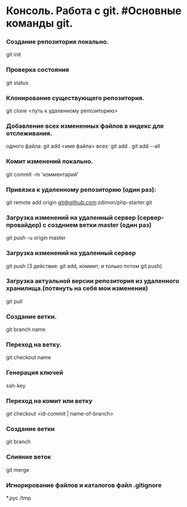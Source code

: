 # Консоль. Работа с git. #Основные команды git.

### Создание репозитория локально.

git init

### Проверка состояния

git status

### Клонирование существующего репозитория.

git clone <путь к удаленному репозиторию>

### Добавление всех измененных файлов в индекс для отслеживания.

одного файла: git add <имя файла> всех: git add . git add --all

### Комит изменений локально.

git commit -m 'комментарий'

### Привязка к удаленному репозиторию (один раз):

git remote add origin git@github.com:zdimon/php-starter.git

### Загрузка изменений на удаленный сервер (сервер-провайдер) с созднием ветки master (один раз)

git push -u origin master

### Загрузка изменений на удаленный сервер

git push (3 действия: git add, коммит, и только потом git push)

### Загрузка актуальной версии репозитория из удаленного хранилища.(потянуть на себя мои изменения)

git pull

### Создание ветки.

git branch name

### Переход на ветку.

git checkout name

### Генерация ключей

ssh-key

### Переход на комит или ветку

git checkout <id-commit | name-of-branch>

### Создание ветки

git branch <name>

### Слияние веток

git merge <name-of-branch>

### Игнорирование файлов и каталогов файл .gitignore

*.pyc
/tmp

